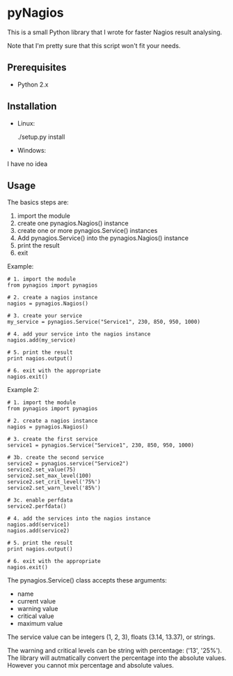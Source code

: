 pyNagios
========

This is a small Python library that I wrote for faster Nagios result analysing.

Note that I'm pretty sure that this script won't fit your needs.


Prerequisites
-------------

* Python 2.x

Installation
------------

* Linux:

    ./setup.py install

* Windows:

I have no idea

Usage
-----

The basics steps are:

1. import the module
2. create one pynagios.Nagios() instance
3. create one or more pynagios.Service() instances
4. Add pynagios.Service() into the pynagios.Nagios() instance
5. print the result
6. exit


Example:

    # 1. import the module
    from pynagios import pynagios

    # 2. create a nagios instance
    nagios = pynagios.Nagios()

    # 3. create your service
    my_service = pynagios.Service("Service1", 230, 850, 950, 1000)

    # 4. add your service into the nagios instance
    nagios.add(my_service)

    # 5. print the result
    print nagios.output()

    # 6. exit with the appropriate
    nagios.exit()

Example 2:

    # 1. import the module
    from pynagios import pynagios

    # 2. create a nagios instance
    nagios = pynagios.Nagios()

    # 3. create the first service
    service1 = pynagios.Service("Service1", 230, 850, 950, 1000)

    # 3b. create the second service
    service2 = pynagios.service("Service2")
    service2.set_value(75)
    service2.set_max_level(100)
    service2.set_crit_level('75%')
    service2.set_warn_level('85%')

    # 3c. enable perfdata
    service2.perfdata()

    # 4. add the services into the nagios instance
    nagios.add(service1)
    nagios.add(service2)

    # 5. print the result
    print nagios.output()

    # 6. exit with the appropriate
    nagios.exit()

The pynagios.Service() class accepts these arguments:
* name
* current value
* warning value
* critical value
* maximum value

The service value can be integers (1, 2, 3), floats (3.14, 13.37), or strings.

The warning and critical levels can be string with percentage: ('13', '25%').
The library will autmatically convert the percentage into the absolute values.
However you cannot mix percentage and absolute values.

